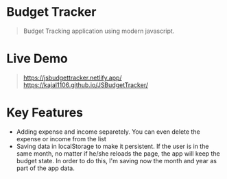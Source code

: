 
# Budget Tracker 
> Budget Tracking application using modern javascript.

# Live Demo 
>https://jsbudgettracker.netlify.app/
>https://kajal1106.github.io/JSBudgetTracker/


# Key Features
* Adding expense and income separetely. You can even delete the expense or income from the list
* Saving data in localStorage to make it persistent. If the user is in the same month, no matter if he/she reloads the page, the app will keep the budget state. In order to do this, I'm saving now the month and year as part of the app data.
